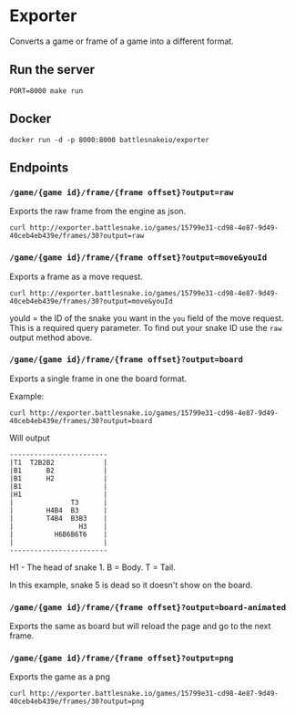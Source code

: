 # Exporter

Converts a game or frame of a game into a different format.

## Run the server

```shell
PORT=8000 make run
```

## Docker

```shell
docker run -d -p 8000:8000 battlesnakeio/exporter
```

## Endpoints

### `/game/{game id}/frame/{frame offset}?output=raw`

Exports the raw frame from the engine as json.

```shell
curl http://exporter.battlesnake.io/games/15799e31-cd98-4e87-9d49-40ceb4eb439e/frames/30?output=raw
```

### `/game/{game id}/frame/{frame offset}?output=move&youId`

Exports a frame as a move request.

```shell
curl http://exporter.battlesnake.io/games/15799e31-cd98-4e87-9d49-40ceb4eb439e/frames/30?output=move&youId
```

youId = the ID of the snake you want in the `you` field of the move request.  This is a required query parameter.  To find out your snake ID use the `raw` output method above.

### `/game/{game id}/frame/{frame offset}?output=board`

Exports a single frame in one the board format.

Example:

```shell
curl http://exporter.battlesnake.io/games/15799e31-cd98-4e87-9d49-40ceb4eb439e/frames/30?output=board
```

Will output

```none
------------------------
|T1  T2B2B2            |
|B1      B2            |
|B1      H2            |
|B1                    |
|H1                    |
|              T3      |
|        H4B4  B3      |
|        T4B4  B3B3    |
|                H3    |
|          H6B6B6T6    |
|                      |
------------------------
```

H1 - The head of snake 1.  B = Body.  T = Tail.

In this example, snake 5 is dead so it doesn't show on the board.

### `/game/{game id}/frame/{frame offset}?output=board-animated`

Exports the same as board but will reload the page and go to the next frame.

### `/game/{game id}/frame/{frame offset}?output=png`

Exports the game as a png

```shell
curl http://exporter.battlesnake.io/games/15799e31-cd98-4e87-9d49-40ceb4eb439e/frames/30?output=png
```
